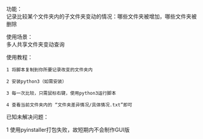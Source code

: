 功能：  
   记录比较某个文件夹内的子文件夹变动的情况：哪些文件夹被增加，哪些文件夹被删除  

使用场景：  
   多人共享文件夹变动查询  


使用教程：  

    1 将脚本复制到你所要记录改变的文件夹内  

    2 安装python3（如需安装）  

    3 每一次比较，只需鼠标右键，使用python3运行脚本  

    4 查看当前文件夹内的 “文件夹差异情况/具体情况.txt”即可  
      
      
已知未解决问题：  

  1 使用pyinstaller打包失败，故短期内不会制作GUI版  
  
